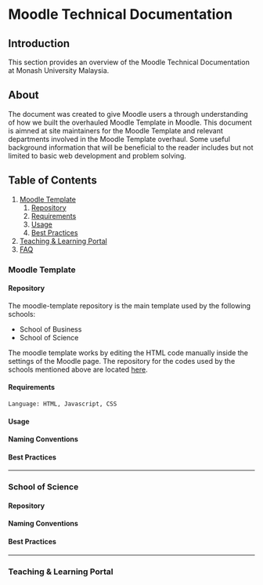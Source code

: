 # Moodle Technical Documentation

## Introduction

This section provides an overview of the Moodle Technical Documentation at Monash University Malaysia.

## About

The document was created to give Moodle users a through understanding of how we built the overhauled Moodle Template in Moodle. This document is aimned at site maintainers for the Moodle Template and relevant departments involved in the Moodle Template overhaul. Some useful background information that will be beneficial to the reader includes but not limited to basic web development and problem solving.

## Table of Contents

1. [Moodle Template](#moodle-template)
    1. [Repository](#moodle-template-repo)
    2. [Requirements](#moodle-template-req)
    3. [Usage](#moodle-template-use)
    4. [Best Practices](#moodle-template-bp)
2. [Teaching & Learning Portal](#t&l)
3. [FAQ](#FAQ)

### Moodle Template <a name="moodle-template"></a>

#### Repository <a name="moodle-template-repo"></a>

The moodle-template repository is the main template used by the following schools:

- School of Business
- School of Science

The moodle template works by editing the HTML code manually inside the settings of the Moodle page. The repository for the codes used by the schools mentioned above are located [here](https://github.com/MUM-MIH/moodle-template).

#### Requirements <a name="moodle-template-req"></a>

```
Language: HTML, Javascript, CSS
```

#### Usage <a name="moodle-template-use"></a>

#### Naming Conventions 

#### Best Practices

---

### School of Science <a name="#sos"></a>

#### Repository

#### Naming Conventions

#### Best Practices

---

### Teaching & Learning Portal <a name="t&l"></a>
